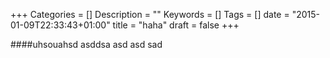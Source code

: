 +++
Categories = []
Description = ""
Keywords = []
Tags = []
date = "2015-01-09T22:33:43+01:00"
title = "haha"
draft = false
+++

####uhsouahsd
asddsa
asd
asd
sad